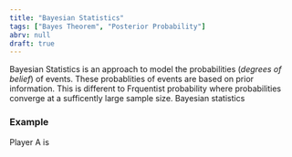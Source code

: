 ```yaml
---
title: "Bayesian Statistics"
tags: ["Bayes Theorem", "Posterior Probability"]
abrv: null
draft: true
---
```


Bayesian Statistics is an approach to model the probabilities (_degrees of belief_) of events. These probablities of events are based on prior information. This is different to Frquentist probability where probabilities converge at a sufficently large sample size. Bayesian statistics

### Example

Player A is
